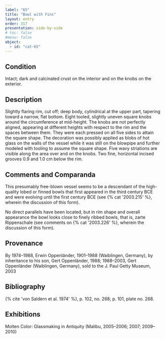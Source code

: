 ```yaml
---
label: "65"
title: "Bowl with Fins"
layout: entry
order: 317
presentation: side-by-side
# toc: false
#menu: false 
object:
  - id: "cat-65"
---
```


## Condition

Intact; dark and calcinated crust on the interior and on the knobs on the exterior.

## Description

Slightly flaring rim, cut off; deep body, cylindrical at the upper part, tapering toward a narrow, flat bottom. Eight tooled, slightly uneven square knobs around the circumference at mid-height. The knobs are not perfectly aligned, appearing at different heights with respect to the rim and the spaces between them. They were each pressed on all five sides to attain the square shape. The decoration was possibly applied as blobs of hot glass on the walls of the vessel while it was still on the blowpipe and further modeled with tooling to assume the square shape. Five wavy striations are visible along the area over and on the knobs. Two fine, horizontal incised grooves 0.9 and 1.0 cm below the rim.

## Comments and Comparanda

This presumably free-blown vessel seems to be a descendant of the high-quality lobed or finned bowls that first appeared in the third century BCE and were evolving until the first century BCE (see {% cat '2003.215' %}, wherein the discussion of this form).

No direct parallels have been located, but in rim shape and overall appearance the bowl looks close to finely ribbed bowls, that is, zarte Rippenschale (see comments on {% cat '2003.226' %}, wherein the discussion of this form).

## Provenance

By 1974–1988, Erwin Oppenländer, 1901–1988 (Waiblingen, Germany), by inheritance to his son, Gert Oppenländer, 1988; 1988–2003, Gert Oppenländer (Waiblingen, Germany), sold to the J. Paul Getty Museum, 2003

## Bibliography

{% cite 'von Saldern et al. 1974' %}, p. 102, no. 268; p. 101, plate no. 268.

## Exhibitions

Molten Color: Glassmaking in Antiquity (Malibu, 2005–2006; 2007; 2009–2010)
